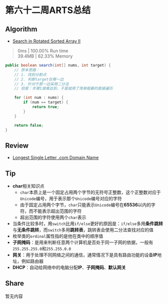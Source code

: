 # 第六十二周ARTS总结
## Algorithm
- [Search in Rotated Sorted Array II](https://leetcode.com/problems/search-in-rotated-sorted-array-ii/)
> 0ms | 100.00% Run time  
> 39.4MB | 62.33% Memory
```java
public boolean search(int[] nums, int target) {
    // 原本思路：
    // 1. 找到分割点
    // 2. 判断target在哪一边
    // 3. 针对于那一边采用二分法
    // 但是：步骤1很难达到，于是就用了简单粗暴的直接遍历

    for (int num : nums) {
        if (num == target) {
            return true;
        }
    }

    return false;
}
```

## Review
- [Longest Single Letter .com Domain Name](https://maori.geek.nz/longest-single-letter-com-domain-name-4faf81548a21)

## Tip
+ **char**相关知识点
    + `char`本质上是一个固定占用两个字节的无符号正整数，这个正整数对应于`Unicode`编号，用于表示那个`Unicode`编号对应的字符
    + 由于固定占用两个字节，`char`只能表示`Unicode`编号在**65536**以内的字符，而不能表示超出范围的字符
    + 超出范围的字符使用两个`char`表示
+ 当条件比较多时，用`switch`比用`if/else`更好的原因是：`if/else`多用**条件跳转**与**无条件跳转**，而`switch`多用**跳转表**，跳转表会使用二分法查找对应的值
+ 枚举类的`ordinal`属性指的是他在类中的顺序值
+ **子网掩码**：是用来判断任意两个计算机是否处于同一子网的依据，一般有`255.255.255.0`和`255.255.0.0`
+ **网关**：用于处理不同网络之间的通信，通常情况下是具有路由功能的设备**IP**地址，例如路由器
+ **DHCP**：自动给网络中的电脑分配**IP**、**子网掩码**、**默认网关**

## Share
暂无内容